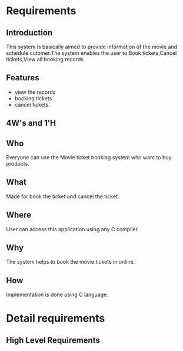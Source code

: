 # Requirements
## Introduction
 This system is basically aimed to provide information of the movie and schedule cutomer.The system enables the user to Book tickets,Cancel tickets,View all booking records
 
## Features
 * view the records
 * booking tickets
 * cancel tickets
 
## 4W's and 1'H
## Who
 Everyone can use the Movie ticket booking system who want to buy products.
## What
 Made for book the ticket and cancel the ticket.
## Where
 User can access this application using any C compiler.
## Why
 The system helps to book the movie tickets in online. 
## How
 Implementation is done using C language.
 
 # Detail requirements
 
 ## High Level Requirements
 

 

